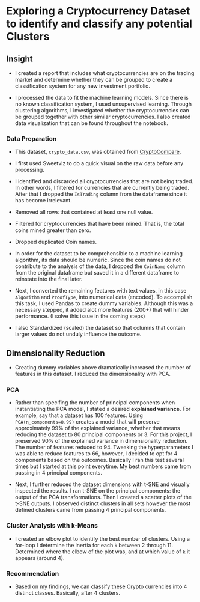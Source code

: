 # Exploring a Cryptocurrency Dataset to identify and classify any potential Clusters

## Insight

* I created a report that includes what cryptocurrencies are on the trading market and determine whether they can be grouped to create a classification system for any new investment portfolio.

* I processed the data to fit the machine learning models. Since there is no known classification system, I used unsupervised learning. Through clustering algorithms, I investigated whether the cryptocurrencies can be grouped together with other similar cryptocurrencies. I also created data visualization that can be found throughout the notebook.

### Data Preparation

* This dataset, `crypto_data.csv`, was obtained from [CryptoCompare](https://min-api.cryptocompare.com/data/all/coinlist).

* I first used Sweetviz to do a quick visual on the raw data before any processing.

* I identified and discarded all cryptocurrencies that are not being traded. In other words, I filtered for currencies that are currently being traded. After that I dropped the `IsTrading` column from the dataframe since it has become irrelevant.

* Removed all rows that contained at least one null value.

* Filtered for cryptocurrencies that have been mined. That is, the total coins mined greater than zero.

* Dropped duplicated Coin names.

* In order for the dataset to be comprehensible to a machine learning algorithm, its data should be numeric. Since the coin names do not contribute to the analysis of the data, I dropped the `CoinName` column from the original dataframe but saved it in a different dataframe to reinstate into the final later.

* Next, I converted the remaining features with text values, in this case `Algorithm` and `ProofType`, into numerical data (encoded). To accomplish this task, I used Pandas to create dummy variables. Although this was a necessary stepped, it added alot more features (200+) that will hinder performance. (I solve this issue in the coming steps)

* I also Standardized (scaled) the dataset so that columns that contain larger values do not unduly influence the outcome.

## Dimensionality Reduction

* Creating dummy variables above dramatically increased the number of features in this dataset. I reduced the dimensionality with PCA. 

### PCA

* Rather than specifing the number of principal components when instantiating the PCA model, I stated a desired **explained variance**. For example, say that a dataset has 100 features. Using `PCA(n_components=0.99)` creates a model that will preserve approximately 99% of the explained variance, whether that means reducing the dataset to 80 principal components or 3. For this project, I preserved 90% of the explained variance in dimensionality reduction. The number of features reduced to 94. Tweaking the hyperparameters I was able to reduce features to 66, however, I decided to opt for 4 components based on the outcomes. Basically I ran this test several times but I started at this point everytime. My best numbers came from passing in 4 principal components.

* Next, I further reduced the dataset dimensions with t-SNE and visually inspected the results. I ran t-SNE on the principal components: the output of the PCA transformations. Then I created a scatter plots of the t-SNE outputs. I observed distinct clusters in all sets however the most defined clusters came from passing 4 principal components.

### Cluster Analysis with k-Means

* I created an elbow plot to identify the best number of clusters. Using a for-loop I determine the inertia for each `k` between 2 through 11. Determined where the elbow of the plot was, and at which value of `k` it appears (around 4).

### Recommendation

* Based on my findings, we can classify these Crypto currencies into 4 distinct classes. Basically, after 4 clusters.
